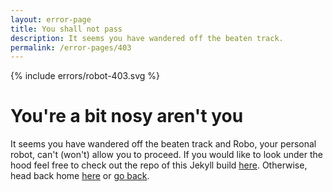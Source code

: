 ```yaml
---
layout: error-page
title: You shall not pass
description: It seems you have wandered off the beaten track.
permalink: /error-pages/403
---
```


{% include errors/robot-403.svg %}

# You're a bit nosy aren't you

It seems you have wandered off the beaten track and Robo, your personal robot, can't (won't) allow you to proceed. If you would like to look under the hood feel free to check out the repo of this Jekyll build <a href="https://github.com/madeslowly/GaitQ">here</a>. Otherwise, head back home <a href="{{ site.url }}">here</a> or <a href="javascript:history.back()">go back</a>.
